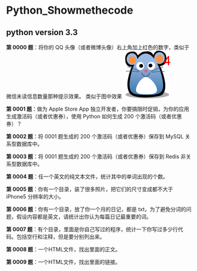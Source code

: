 # Python_Showmethecode
## python version 3.3



**第 0000 题**：将你的 QQ 头像（或者微博头像）右上角加上红色的数字，类似于微信未读信息数量那种提示效果。 类似于图中效果
![0000](https://github.com/Sartoon/Python_Showmethecode/blob/master/Pic/0000.png)

**第 0001 题**：做为 Apple Store App 独立开发者，你要搞限时促销，为你的应用生成激活码（或者优惠券），使用 Python 如何生成 200 个激活码（或者优惠券）？


**第 0002 题**：将 0001 题生成的 200 个激活码（或者优惠券）保存到 MySQL 关系型数据库中。

**第 0003 题**：将 0001 题生成的 200 个激活码（或者优惠券）保存到 Redis 非关系型数据库中。

**第 0004 题**：任一个英文的纯文本文件，统计其中的单词出现的个数。

**第 0005 题**：你有一个目录，装了很多照片，把它们的尺寸变成都不大于 iPhone5 分辨率的大小。

**第 0006 题**：你有一个目录，放了你一个月的日记，都是 txt，为了避免分词的问题，假设内容都是英文，请统计出你认为每篇日记最重要的词。

**第 0007 题**：有个目录，里面是你自己写过的程序，统计一下你写过多少行代码。包括空行和注释，但是要分别列出来。

**第 0008 题**：一个HTML文件，找出里面的正文。

**第 0009 题**：一个HTML文件，找出里面的链接。

